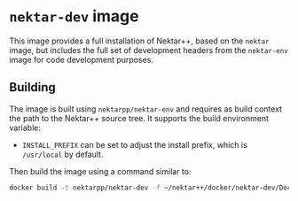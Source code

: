 # `nektar-dev` image

This image provides a full installation of Nektar++, based on the `nektar`
image, but includes the full set of development headers from the `nektar-env`
image for code development purposes.

## Building

The image is built using `nektarpp/nektar-env` and requires as build context the
path to the Nektar++ source tree. It supports the build environment variable:

- `INSTALL_PREFIX` can be set to adjust the install prefix, which is
  `/usr/local` by default.
  
Then build the image using a command similar to:

```sh
docker build -t nektarpp/nektar-dev -f ~/nektar++/docker/nektar-dev/Dockerfile ~/nektar++
```
